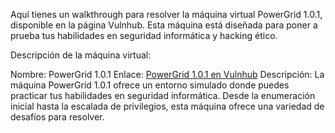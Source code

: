 Aquí tienes un walkthrough para resolver la máquina virtual PowerGrid 1.0.1, disponible en la página Vulnhub.
Esta máquina está diseñada para poner a prueba tus habilidades en seguridad informática y hacking ético.

Descripción de la máquina virtual:

Nombre: PowerGrid 1.0.1
Enlace: [PowerGrid 1.0.1 en Vulnhub](https://www.vulnhub.com/entry/powergrid-101,485/)
Descripción: La máquina PowerGrid 1.0.1 ofrece un entorno simulado donde puedes practicar tus habilidades en seguridad informática. 
              Desde la enumeración inicial hasta la escalada de privilegios, esta máquina ofrece una variedad de desafíos para resolver.

